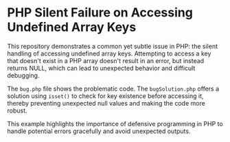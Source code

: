 # PHP Silent Failure on Accessing Undefined Array Keys

This repository demonstrates a common yet subtle issue in PHP: the silent handling of accessing undefined array keys.  Attempting to access a key that doesn't exist in a PHP array doesn't result in an error, but instead returns NULL, which can lead to unexpected behavior and difficult debugging.

The `bug.php` file shows the problematic code. The `bugSolution.php` offers a solution using `isset()` to check for key existence before accessing it, thereby preventing unexpected null values and making the code more robust.

This example highlights the importance of defensive programming in PHP to handle potential errors gracefully and avoid unexpected outputs.